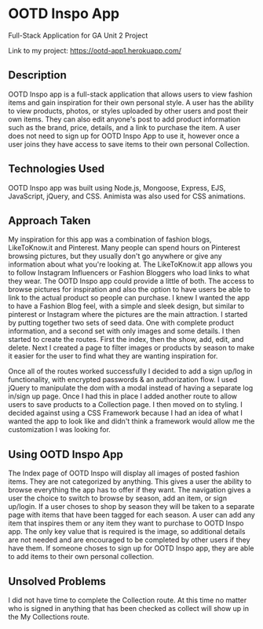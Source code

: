 # OOTD Inspo App
Full-Stack Application for GA Unit 2 Project

Link to my project: https://ootd-app1.herokuapp.com/


## Description

OOTD Inspo app is a full-stack application that allows users to view fashion items and gain inspiration for their own personal style. A user has the ability to view products, photos, or styles uploaded by other users and post their own items. They can also edit anyone's post to add product information such as the brand, price, details, and a link to purchase the item. A user does not need to sign up for OOTD Inspo App to use it, however once a user joins they have access to save items to their own personal Collection. 

## Technologies Used

OOTD Inspo app was built using Node.js, Mongoose, Express, EJS, JavaScript, jQuery, and CSS. Animista was also used for CSS animations.

## Approach Taken

My inspiration for this app was a combination of fashion blogs, LikeToKnow.it and Pinterest. Many people can spend hours on Pinterest browsing pictures, but they usually don't go anywhere or give any information about what you're looking at. The LikeToKnow.it app allows you to follow Instagram Influencers or Fashion Bloggers who load links to what they wear. The OOTD Inspo app could provide a little of both. The access to browse pictures for inspiration and also the option to have users be able to link to the actual product so people can purchase. I knew I wanted the app to have a Fashion Blog feel, with a simple and sleek design, but similar to pinterest or Instagram where the pictures are the main attraction. I started by putting together two sets of seed data. One with complete product information, and a second set with only images and some details. I then started to create the routes. First the index, then the show, add, edit, and delete. Next I created a page to filter images or products by season to make it easier for the user to find what they are wanting inspiration for. 

Once all of the routes worked successfully I decided to add a sign up/log in functionality, with encrypted passwords & an authorization flow. I used jQuery to manipulate the dom with a modal instead of having a separate log in/sign up page. Once I had this in place I added another route to allow users to save products to a Collection page. I then moved on to styling. I decided against using a CSS Framework because I had an idea of what I wanted the app to look like and didn't think a framework would allow me the customization I was looking for. 

## Using OOTD Inspo App

The Index page of OOTD Inspo will display all images of posted fashion items. They are not categorized by anything. This gives a user the ability to browse everything the app has to offer if they want. The navigation gives a user the choice to switch to browse by season, add an item, or sign up/login. If a user choses to shop by season they will be taken to a separate page with items that have been tagged for each season. A user can add any item that inspires them or any item they want to purchase to OOTD Inspo app. The only key value that is required is the image, so additional details are not needed and are encouraged to be completed by other users if they have them. If someone choses to sign up for OOTD Inspo app, they are able to add items to their own personal collection. 

## Unsolved Problems

I did not have time to complete the Collection route. At this time no matter who is signed in anything that has been checked as collect will show up in the My Collections route. 
